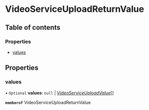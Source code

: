 # VideoServiceUploadReturnValue


## Table of contents

### Properties

- [values](videoserviceuploadreturnvalue.md#values)

## Properties

### values

• `Optional` **values**: ``null`` \| [*VideoServiceUploadValue*](videoserviceuploadvalue.md)[]

**`memberof`** VideoServiceUploadReturnValue
